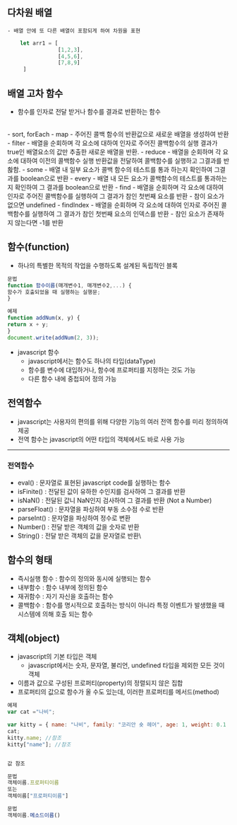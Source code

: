## 다차원 배열
    - 배열 안에 또 다른 배열이 포함되게 하여 차원을 표현
```javascript
    let arr1 = [
                [1,2,3],
                [4,5,6],
                [7,8,9]
     ]
```

## 배열 고차 함수
 - 함수를 인자로 전달 받거나 함수를 결과로 반환하는 함수
<br>
- sort, forEach
- map
    - 주어진 콜백 함수의 반환값으로 새로운 배열을 생성하여 반환
- filter
    - 배열을 순회하며 각 요소에 대하여 인자로 주어진 콜백함수의 실행 결과가 true인 배열요소의 값만 추출한 새로운 배열을 반환.
- reduce
    - 배열을 순회하며 각 요소에 대하여 이전의 콜백함수 실행 반환값을 전달하여 콜백함수를 실행하고 그결과를 반홚함.
- some
    - 배열 내 일부 요소가 콜백 함수의 테스트를 통과 하는지 확인하여 그결과를 boolean으로 반환
- every
    - 배열 내 모든 요소가 콜백함수의 테스트를 통과하는지 확인하여 그 결과를 boolean으로 반환
- find
    - 배열을 순회하며 각 요소에 대하여 인자로 주어진 콜백함수를 실행하여 그 결과가 참인 첫번째 요소를 반환
    - 참이 요소가 없으면 undefined
- findIndex
    - 배열을 순회하며 각 요소에 대하여 인자로 주어진 콜백함수를 실행하여 그 결과가 참인 첫번째 요소의 인덱스를 반환
    - 참인 요소가 존재하지 않는다면 -1를 반환


## 함수(function)
- 하나의 특별한 목적의 작업을 수행하도록 설계된 독립적인 블록
```javascript
문법
function 함수이름(매개변수1, 매개변수2,...) {
함수가 호출되었을 때 실행하는 실행문;
}

예제
function addNum(x, y) {
return x + y;
}
document.write(addNum(2, 3));
```
- javascript 함수
    - javascript에서는 함수도 하나의 타입(dataType)
    - 함수를 변수에 대입하거나, 함수에 프로퍼티를 지정하는 것도 가능
    - 다른 함수 내에 중첩되어 정의 가능

## 전역함수
- javascript는 사용자의 편의를 위해 다양한 기능의 여러 전역 함수를 미리 정의하여 제공
- 전역 함수는 javascript의 어떤 타입의 객체에서도 바로 사용 가능
---
### 전역함수
- eval() : 문자열로 표현된 javascript code를 실행하는 함수
- isFinite() : 전달된 값이 유하한 수인지를 검사하여 그 결과를 반환
- isNaN() : 전달된 값니 NaN인지 검사하여 그 결과를 반환 (Not a Number)
- parseFloat() : 문자열을 파싱하여 부동 소수점 수로 반환
- parseInt() : 문자열을 파싱하여 정수로 변환
- Number() : 전달 받은 객체의 값을 숫자로 반환
- String() : 전달 받은 객체의 값을 문자열로 반환\

## 함수의 형태
- 즉시실행 함수 : 함수의 정의와 동시에 실행되는 함수
- 내부함수 : 함수 내부에 정의된 함수
- 재귀함수 : 자기 자신을 호출하는 함수
- 콜백함수 : 함수를 명시적으로 호출하는 방식이 아니라 특정 이벤트가 발생했을 때 시스템에 의해 호출 되는 함수

## 객체(object)
- javascript의 기본 타입은 객체
    - javascript에서는 숫자, 문자열, 불리언, undefined 타입을 제외한 모든 것이 객체
- 이름과 값으로 구성된 프로퍼티(property)의 정렬되지 않은 집합
- 프로퍼티의 값으로 함수가 올 수도 있는데, 이러한 프로퍼티를 메서드(method)
```javascript
예제
var cat ="나비";

var kitty = { name: "나비", family: "코리안 숏 헤어", age: 1, weight: 0.1 };
cat;
kitty.name; //참조
kitty["name"]; //참조


값 참조

문법
객체이름.프로퍼티이름
또는
객체이름["프로퍼티이름"]

문법
객체이름.메소드이름()
```

